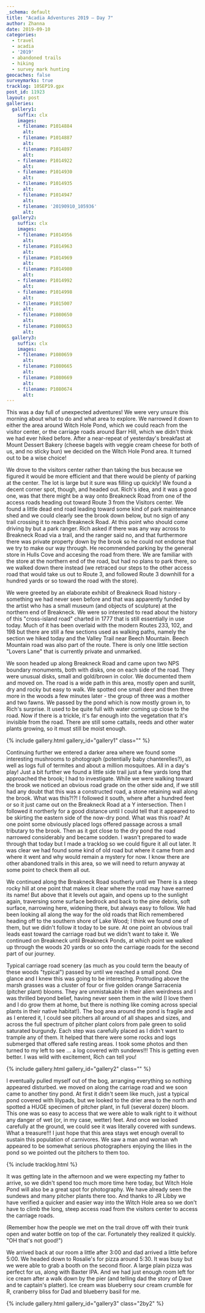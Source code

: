 ```yaml
---
_schema: default
title: "Acadia Adventures 2019 – Day 7"
author: Zhanna
date: 2019-09-10
categories: 
  - travel
  - acadia
  - '2019'
  - abandoned trails
  - hiking
  - survey mark hunting
geocaches: false
surveymarks: true
tracklog: 10SEP19.gpx
post_id: 11923
layout: post 
galleries:
  gallery1:
    suffix: clx
    images:
    - filename: P1014884
      alt:     
    - filename: P1014887
      alt:   
    - filename: P1014897
      alt:   
    - filename: P1014922
      alt:                      
    - filename: P1014930
      alt:   
    - filename: P1014935
      alt:   
    - filename: P1014947
      alt:  
    - filename: '20190910_105936'
      alt:       
  gallery2:
    suffix: clx
    images:
    - filename: P1014956
      alt:       
    - filename: P1014963
      alt:      
    - filename: P1014969
      alt:  
    - filename: P1014980
      alt:  
    - filename: P1014992
      alt:                        
    - filename: P1014998
      alt:  
    - filename: P1015007
      alt:  
    - filename: P1080650
      alt:  
    - filename: P1080653
      alt:        
  gallery3:
    suffix: clx
    images:
    - filename: P1080659
      alt:     
    - filename: P1080665
      alt: 
    - filename: P1080669
      alt: 
    - filename: P1080674
      alt:                   
---
```


This was a day full of unexpected adventures! We were very unsure this morning about what to do and what area to explore. We narrowed it down to either the area around Witch Hole Pond, which we could reach from the visitor center, or the carriage roads around Barr Hill, which we didn't think we had ever hiked before. After a near-repeat of yesterday's breakfast at Mount Dessert Bakery (cheese bagels with veggie cream cheese for both of us, and no sticky bun) we decided on the Witch Hole Pond area. It turned out to be a wise choice!

We drove to the visitors center rather than taking the bus because we figured it would be more efficient and that there would be plenty of parking at the center. The lot is large but it sure was filling up quickly! We found a decent corner spot, though, and headed out. Rich's idea, and it was a good one, was that there might be a way onto Breakneck Road from one of the access roads heading out toward Route 3 from the Visitors center. We found a little dead end road leading toward  some kind of park maintenance shed and we could clearly see the brook down below, but no sign of any trail crossing it to reach Breakneck Road. At this point who should come driving by but a park ranger. Rich asked if there was any way across to Breakneck Road via a trail, and the ranger said no, and that furthermore there was private property down by the brook so he could not endorse that we try to make our way through. He recommended parking by the general store in Hulls Cove and accesing the road from there. We are familiar with the store at the northern end of the road, but had no plans to park there, so we walked down there instead (we retraced our steps to the other access road that would take us out to Route 3, and followed Route 3 downhill for a hundred yards or so toward the road with the store). 

We were greeted by an elaborate exhibit of Breakneck Road history - something we had never seen before and that was apparently funded by the artist who has a small museum (and objects of sculpture) at the northern end of Breakneck. We were so interested to read about the history of this "cross-island road" charted in 1777 that is still essentially in use today. Much of it has been overlaid with the modern Routes 233, 102, and 198 but there are still a few sections used as walking paths, namely the section we hiked today and the Valley Trail near Beech Mountain. Beech Mountain road was also part of the route. There is only one little section "Lovers Lane" that is currently private and unmarked.

We soon headed up along Breakneck Road and came upon two NPS boundary monuments, both with disks, one on each side of the road. They were unusual disks, small and gold/brown in color. We documented them and moved on. The road is a wide path in this area, mostly open and sunlit, dry and rocky but easy to walk. We spotted one small deer and then three more in the woods a few minutes later - the group of three was a mother and two fawns. We passed by the pond which is now mostly grown in, to Rich's surprise. It used to be quite full with water coming up close to the road. Now if there is a trickle, it's far enough into the vegetation that it's invisible from the road. There are still some cattails, reeds and other water plants growing, so it must still be moist enough.

{% include gallery.html gallery_id="gallery1" class="" %}

Continuing further we entered a darker area where we found some interesting mushrooms to photograph (potentially baby chanterelles?), as well as logs full of termites and about a million mosquitoes. All in a day's play! Just a bit further we found a little side trail just a few yards long that approached the brook; I had to investigate. While we were walking toward the brook we noticed an obvious road grade on the other side and, if we still had any doubt that this was a constructed road, a stone retaining wall along the brook. What was this?!?! I followed it south, where after a hundred feet or so it just came out on the Breakneck Road at a Y intersection. Then I followed it northerly for a good distance until I could tell that it appeared to be skirting the eastern side of the now-dry pond. What was this road? At one point some obviously placed logs offered passage across a small tributary to the brook. Then as it got close to the dry pond the road narrowed considerably and became sodden. I wasn't prepared to wade through that today but I made a tracklog so we could figure it all out later. It was clear we had found some kind of old road but where it came from and where it went and why would remain a mystery for now. I know there are other abandoned trails in this area, so we will need to return anyway at some point to check them all out.

We continued along the Breakneck Road southerly until we  There is a steep rocky hill at one point that makes it clear where the road may have earned its name! But above that it levels out again, and opens up to the sunlight again, traversing some surface bedrock and back to the pine debris, soft surface, narrowing here, widening there, but always easy to follow. We had been looking all along the way for the old roads that Rich remembered heading off to the southern shore of Lake Wood; I think we found one of them, but we didn't follow it today to be sure. At one point an obvious trail leads east toward the carriage road but we didn't want to take it. We continued on Breakneck until Breakneck Ponds, at which point we walked up through the woods 20 yards or so onto the carriage roads for the second part of our journey.

Typical carriage road scenery (as much as you could term the beauty of these woods "typical") passed by until we reached a small pond. <!-- Halfmoon Pond. --> One glance and I knew this was going to be interesting. Protruding above the marsh grasses was a cluster of four or five golden orange Sarracenia (pitcher plant) blooms. They are unmistakable in their alien weirdness and I was thrilled beyond belief, having never seen them in the wild (I love them and I do grow them at home, but there is nothing like coming across special plants in their native habitat!). The bog area around the pond is fragile and as I entered it, I could see pitchers all around of all shapes and sizes, and across the full spectrum of pitcher plant colors from pale green to solid saturated burgundy. Each step was carefully placed as I didn't want to trample any of them. It helped that there were some rocks and logs submerged that offered safe resting areas. I took some photos and then turned to my left to see ... a log covered with sundews!!!  This is getting even better. I was wild with excitement, Rich can tell you!

{% include gallery.html gallery_id="gallery2" class="" %}

I eventually pulled myself out of the bog, arranging everything so nothing appeared disturbed. we moved on along the carriage road and we soon came to another tiny pond. At first it didn't seem like much, just a typical pond covered with lilypads, but we looked to the drier area to the north and spotted a HUGE specimen of pitcher plant, in full (several dozen) bloom. This one was so easy to access that we were able to walk right to it without any danger of wet (or, in my case, wetter) feet. And once we looked carefully at the ground, we could see it was literally covered with sundews. What a treasure!!! I just hope that this area stays wet enough overall to sustain this population of carnivores. We saw a man and woman wh appeared to be somewhat serious photographers enjoying the lilies in the pond so we pointed out the pitchers to them too. 

{% include tracklog.html %}

It was getting late in the afternoon and we were expecting my father to arrive, so we didn't spend too much more time here today, but Witch Hole Pond will also be a great spot for photography. We have already seen the sundews and many pitcher plants there too. And thanks to JR Libby we have verified a quicker and easier way into the Witch Hole area so we don't have to climb the long, steep access road from the visitors center to access the carriage roads.

(Remember how the people we met on the trail drove off with their trunk open and water bottle on top of the car. Fortunately they realized it quickly. "OH that's not good!")

We arrived back at our room a little after 3:00 and dad arrived a little before 5:00. We headed down to Rosalie's for pizza around 5:30. It was busy but we were able to grab a booth on the second floor. A large plain pizza was perfect for us, along with Baxter IPA. And we had just enough room left for ice cream after a walk down by the pier (and telling dad the story of Dave and te captain's platter). Ice cream was blueberry sour cream crumble for R, cranberry bliss for Dad and blueberry basil for me.

{% include gallery.html gallery_id="gallery3" class="2by2" %}